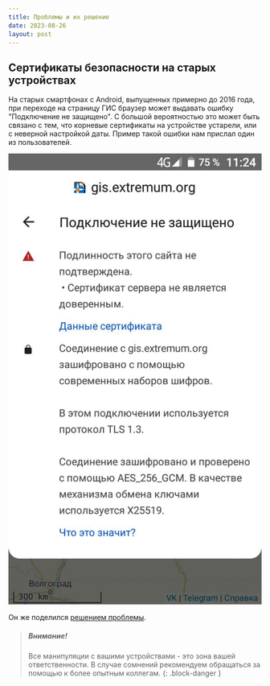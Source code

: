 ```yaml
---
title: Проблемы и их решение
date: 2023-08-26
layout: post
---
```


## Сертификаты безопасности на старых устройствах
На старых смартфонах с Android, выпущенных примерно до 2016 года, при переходе на страницу ГИС браузер может выдавать ошибку "Подключение не защищено". С большой вероятностью это может быть связано с тем, что корневые сертификаты на устройстве устарели, или с неверной настройкой даты. Пример такой ошибки нам прислал один из пользователей.

![Соединение не защищено](/assets/images/troubleshooting/error-ssl.png)

Он же поделился [решением проблемы]([https://help.gis.extremum.org](https://internet-lab.ru/letss_encrypt_android_6_0_1)).

> ##### Внимание!
> Все манипуляции с вашими устройствами - это зона вашей ответственности. В случае сомнений рекомендуем обращаться за помощью к более опытным коллегам.
{: .block-danger }
